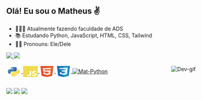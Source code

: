 ## Olá! Eu sou o Matheus ✌️

- 👨🏻‍🎓 Atualmente fazendo faculdade de ADS 
- 📚 Estudando Python, JavaScript, HTML, CSS, Tailwind
- 💁🏻 Pronouns: Ele/Dele

 <div> 
   <a href="https://github.com/Matheusbbm">
   <img height="180em" src="https://github-readme-stats.vercel.app/api?username=Matheusbbm&show_icons=true&theme=dark&include_all_commits=false&count_private=true"/>
   <img height="180em" src="https://github-readme-stats.vercel.app/api/top-langs/?username=Matheusbbm&layout=compact&langs_count=16&theme=dark"/>
     
 </div>
 
<div style="display: inline_block"><br>
   <img align="center" alt="Mat-Python" height="30" width="40" src="https://raw.githubusercontent.com/devicons/devicon/master/icons/python/python-original.svg">
   <img align="center" alt="Mat-Js" height="30" width="40" src="https://raw.githubusercontent.com/devicons/devicon/master/icons/javascript/javascript-plain.svg">
   <img align="center" alt="Mat-HTML" height="30" width="40" src="https://raw.githubusercontent.com/devicons/devicon/master/icons/html5/html5-original.svg">
   <img align="center" alt="Mat-CSS" height="30" width="40" src="https://raw.githubusercontent.com/devicons/devicon/master/icons/css3/css3-original.svg">
<img align="center" alt="Mat-Python" height="30" width="40" 
src="https://cdn.jsdelivr.net/gh/devicons/devicon@latest/icons/tailwindcss/tailwindcss-original.svg" />
<img align="right" alt="Dev-gif" src-"https://discord.com/channels/@me/1084560436403380305/1363218955598041270.gif">



</div>

  ##

<div>
<a href = "mailto: matheuscastromp@gmail.com"><img src="https://img.shields.io/badge/-Gmail-%23333?style=for-the-badge&logo=gmail&logoColor=white" target="_blank"></a>
  <a href="https://www.linkedin.com/in/matheus-castro-santos-a25608345/?trk=opento_sprofile_details" target="_blank"><img src="https://img.shields.io/badge/-LinkedIn-%230077B5?style=for-the-badge&logo=linkedin&logoColor=white" target="_blank"></a>
   <a href="https://www.instagram.com/matheus_castro.s/" target="_blank"><img src="https://img.shields.io/badge/-Instagram-%23E4405F?style=for-the-badge&logo=instagram&logoColor=white" target="_blank"></a>

</div>
